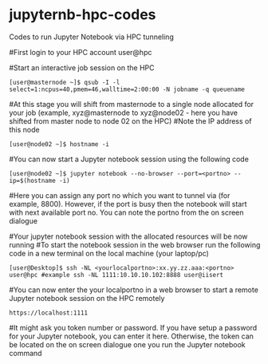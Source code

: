 # jupyternb-hpc-codes
Codes to run Jupyter Notebook via HPC tunneling

#First login to your HPC account user@hpc

#Start an interactive job session on the HPC
```
[user@masternode ~]$ qsub -I -l select=1:ncpus=40,pmem=46,walltime=2:00:00 -N jobname -q queuename
```
#At this stage you will shift from masternode to a single node allocated for your job (example, xyz@masternode to xyz@node02 - here you have shifted from master node to node 02 on the HPC)
#Note the IP address of this node
```
[user@node02 ~]$ hostname -i
```
#You can now start a Jupyter notebook session using the following code
```
[user@node02 ~]$ jupyter notebook --no-browser --port=<portno> --ip=$(hostname -i) 
```
#Here you can assign any port no which you want to tunnel via (for example, 8800). However, if the port is busy then the notebook will start with next available port no. You can note the portno from the on screen dialogue

#Your jupyter notebook session with the allocated resources will be now running
#To start the notebook session in the web browser run the following code in a new terminal on the local machine (your laptop/pc)
```
[user@Desktop]$ ssh -NL <yourlocalportno>:xx.yy.zz.aaa:<portno> user@hpc #example ssh -NL 1111:10.10.10.102:8888 user@iisert
```
#You can now enter the your localportno in a web browser to start a remote Jupyter notebook session on the HPC remotely
```
https://localhost:1111
```
#It might ask you token number or password. If you have setup a password for your Jupyter notebook, you can enter it here. Otherwise, the token can be located on the on screen dialogue one you run the Jupyter notebook command
